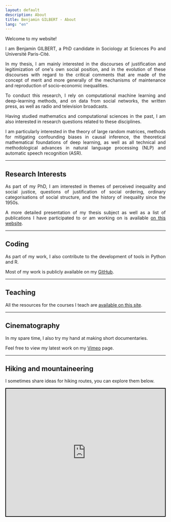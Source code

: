 ```yaml
---
layout: default
description: About
title: Benjamin GILBERT - About
lang: "en"
---
```


<div style="text-align: justify"> 

<p> Welcome to my website! </p>

<p> I am Benjamin GILBERT, a PhD candidate in Sociology at Sciences Po and Université Paris-Cité. </p>

<p> In my thesis, I am mainly interested in the discourses of justification and legitimization of one's own social position, and in the evolution of these discourses with regard to the critical comments that are made of the concept of merit and more generally of the mechanisms of maintenance and reproduction of socio-economic inequalities. </p>

<p> To conduct this research, I rely on computational machine learning and deep-learning methods, and on data from social networks, the written press, as well as radio and television broadcasts. </p>

<p> Having studied mathematics and computational sciences in the past, I am also interested in research questions related to these disciplines. </p>

<p> I am particularly interested in the theory of large random matrices, methods for mitigating confounding biases in causal inference, the theoretical mathematical foundations of deep learning, as well as all technical and methodological advances in natural language processing (NLP) and automatic speech recognition (ASR). </p>

</div>

---

## Research Interests

<div style="text-align: justify">

<p> As part of my PhD, I am interested in themes of perceived inequality and social justice, questions of justification of social ordering, ordinary categorisations of social structure, and the history of inequality since the 1950s. </p>

<p> A more detailed presentation of my thesis subject as well as a list of publications I have participated to or am working on is available <a href = "/en/research">on this website</a>.</p>

</div>

---

## Coding

<div style="text-align: justify">

<p> As part of my work, I also contribute to the development of tools in Python and R. </p>

<p> Most of my work is publicly available on my <a href = "https://github.com/bglbrt">GitHub</a>. </p>

</div>

---

## Teaching

<div style="text-align: justify">

<p> All the resources for the courses I teach are <a href = "/en/teaching">available on this site</a>. </p>

</div>

---

## Cinematography

<div style="text-align: justify">

<p> In my spare time, I also try my hand at making short documentaries. </p>

<p> Feel free to view my latest work on my <a href = "https://vimeo.com/bglbrt">Vimeo</a> page. </p>

</div>

---

## Hiking and mountaineering

<div style="text-align: justify">

<p> I sometimes share ideas for hiking routes, you can explore them below. </p>

</div>

<div align="center" style="height: 400px; border: 2px solid black"><iframe src="https://footpathapp.com/routes/86FA014C-2E1C-4DCB-8B0F-A1D1010D779A?embed=1" style="width: 100%; height: 400px; border: 0"></iframe></div>